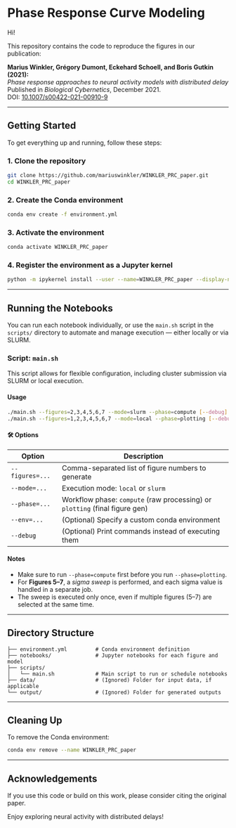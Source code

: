 # Phase Response Curve Modeling

Hi!

This repository contains the code to reproduce the figures in our publication:

**Marius Winkler, Grégory Dumont, Eckehard Schoell, and Boris Gutkin (2021):**  
*Phase response approaches to neural activity models with distributed delay*  
Published in *Biological Cybernetics*, December 2021.  
DOI: [10.1007/s00422-021-00910-9](https://doi.org/10.1007/s00422-021-00910-9)

---

## Getting Started

To get everything up and running, follow these steps:

### 1. Clone the repository

```bash
git clone https://github.com/mariuswinkler/WINKLER_PRC_paper.git
cd WINKLER_PRC_paper
```

### 2. Create the Conda environment

```bash
conda env create -f environment.yml
```

### 3. Activate the environment

```bash
conda activate WINKLER_PRC_paper
```

### 4. Register the environment as a Jupyter kernel

```bash
python -m ipykernel install --user --name=WINKLER_PRC_paper --display-name "Python (WINKLER_PRC_paper)"
```

---

## Running the Notebooks

You can run each notebook individually, or use the `main.sh` script in the `scripts/` directory to automate and manage execution — either locally or via SLURM.

### Script: `main.sh`

This script allows for flexible configuration, including cluster submission via SLURM or local execution.

#### Usage

```bash
./main.sh --figures=2,3,4,5,6,7 --mode=slurm --phase=compute [--debug]
./main.sh --figures=1,2,3,4,5,6,7 --mode=local --phase=plotting [--debug]
```

#### 🛠 Options

| Option           | Description                                                                 |
|------------------|-----------------------------------------------------------------------------|
| `--figures=...`  | Comma-separated list of figure numbers to generate                          |
| `--mode=...`     | Execution mode: `local` or `slurm`                                          |
| `--phase=...`    | Workflow phase: `compute` (raw processing) or `plotting` (final figure gen) |
| `--env=...`      | (Optional) Specify a custom conda environment                               |
| `--debug`        | (Optional) Print commands instead of executing them                         |

#### Notes

- Make sure to run `--phase=compute` first before you run `--phase=plotting`.
- For **Figures 5–7**, a *sigma sweep* is performed, and each sigma value is handled in a separate job.
- The sweep is executed only once, even if multiple figures (5–7) are selected at the same time.

---

## Directory Structure

```
├── environment.yml         # Conda environment definition
├── notebooks/              # Jupyter notebooks for each figure and model
├── scripts/
│   └── main.sh             # Main script to run or schedule notebooks
├── data/                   # (Ignored) Folder for input data, if applicable
└── output/                 # (Ignored) Folder for generated outputs
```

---

## Cleaning Up

To remove the Conda environment:

```bash
conda env remove --name WINKLER_PRC_paper
```

---

## Acknowledgements

If you use this code or build on this work, please consider citing the original paper.

Enjoy exploring neural activity with distributed delays!
